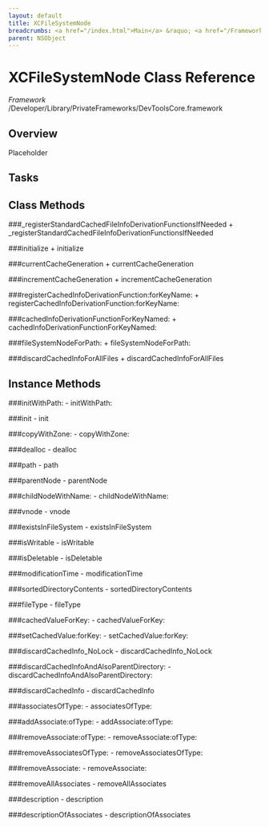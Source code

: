 ```yaml
---
layout: default
title: XCFileSystemNode
breadcrumbs: <a href="/index.html">Main</a> &raquo; <a href="/Frameworks.html">Framework</a> &raquo; <a href="/Frameworks/DevToolsCore.html">DevToolsCore</a> &raquo; XCFileSystemNode
parent: NSObject 
---
```

# XCFileSystemNode Class Reference

*Framework* /Developer/Library/PrivateFrameworks/DevToolsCore.framework

## Overview

Placeholder

## Tasks

## Class Methods

<a name="+_registerStandardCachedFileInfoDerivationFunctionsIfNeeded"></a>
###_registerStandardCachedFileInfoDerivationFunctionsIfNeeded
    + _registerStandardCachedFileInfoDerivationFunctionsIfNeeded

<a name="+initialize"></a>
###initialize
    + initialize

<a name="+currentCacheGeneration"></a>
###currentCacheGeneration
    + currentCacheGeneration

<a name="+incrementCacheGeneration"></a>
###incrementCacheGeneration
    + incrementCacheGeneration

<a name="+registerCachedInfoDerivationFunction:forKeyName:"></a>
###registerCachedInfoDerivationFunction:forKeyName:
    + registerCachedInfoDerivationFunction:forKeyName:

<a name="+cachedInfoDerivationFunctionForKeyNamed:"></a>
###cachedInfoDerivationFunctionForKeyNamed:
    + cachedInfoDerivationFunctionForKeyNamed:

<a name="+fileSystemNodeForPath:"></a>
###fileSystemNodeForPath:
    + fileSystemNodeForPath:

<a name="+discardCachedInfoForAllFiles"></a>
###discardCachedInfoForAllFiles
    + discardCachedInfoForAllFiles

## Instance Methods

<a name="-initWithPath:"></a>
###initWithPath:
    - initWithPath:

<a name="-init"></a>
###init
    - init

<a name="-copyWithZone:"></a>
###copyWithZone:
    - copyWithZone:

<a name="-dealloc"></a>
###dealloc
    - dealloc

<a name="-path"></a>
###path
    - path

<a name="-parentNode"></a>
###parentNode
    - parentNode

<a name="-childNodeWithName:"></a>
###childNodeWithName:
    - childNodeWithName:

<a name="-vnode"></a>
###vnode
    - vnode

<a name="-existsInFileSystem"></a>
###existsInFileSystem
    - existsInFileSystem

<a name="-isWritable"></a>
###isWritable
    - isWritable

<a name="-isDeletable"></a>
###isDeletable
    - isDeletable

<a name="-modificationTime"></a>
###modificationTime
    - modificationTime

<a name="-sortedDirectoryContents"></a>
###sortedDirectoryContents
    - sortedDirectoryContents

<a name="-fileType"></a>
###fileType
    - fileType

<a name="-cachedValueForKey:"></a>
###cachedValueForKey:
    - cachedValueForKey:

<a name="-setCachedValue:forKey:"></a>
###setCachedValue:forKey:
    - setCachedValue:forKey:

<a name="-discardCachedInfo_NoLock"></a>
###discardCachedInfo_NoLock
    - discardCachedInfo_NoLock

<a name="-discardCachedInfoAndAlsoParentDirectory:"></a>
###discardCachedInfoAndAlsoParentDirectory:
    - discardCachedInfoAndAlsoParentDirectory:

<a name="-discardCachedInfo"></a>
###discardCachedInfo
    - discardCachedInfo

<a name="-associatesOfType:"></a>
###associatesOfType:
    - associatesOfType:

<a name="-addAssociate:ofType:"></a>
###addAssociate:ofType:
    - addAssociate:ofType:

<a name="-removeAssociate:ofType:"></a>
###removeAssociate:ofType:
    - removeAssociate:ofType:

<a name="-removeAssociatesOfType:"></a>
###removeAssociatesOfType:
    - removeAssociatesOfType:

<a name="-removeAssociate:"></a>
###removeAssociate:
    - removeAssociate:

<a name="-removeAllAssociates"></a>
###removeAllAssociates
    - removeAllAssociates

<a name="-description"></a>
###description
    - description

<a name="-descriptionOfAssociates"></a>
###descriptionOfAssociates
    - descriptionOfAssociates


